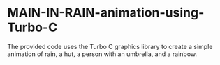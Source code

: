 # MAIN-IN-RAIN-animation-using-Turbo-C
The provided code uses the Turbo C graphics library to create a simple animation of rain, a hut, a person with an umbrella, and a rainbow. 
